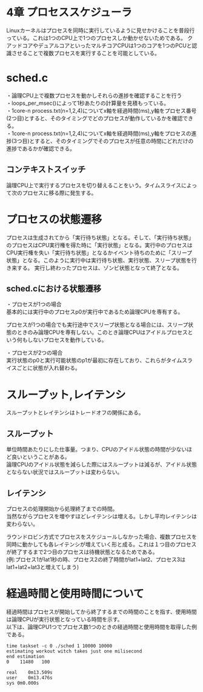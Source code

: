# 4章 プロセススケジューラ

Linuxカーネルはプロセスを同時に実行しているように見せかけることを普段行っている。これは1つのCPU上で1つのプロセスしか動かせないためである。
クアッドコアやデュアルコアといったマルチコアCPUは1つのコアを1つのPCUと認識させることで複数プロセスを実行することを可能としている。

# sched.c
・論理CPU上で複数プロセスを動かしそれらの進捗を確認することを行う  
・loops_per_msec()によって1秒あたりの計算量を見積もっている。  
・1core-n process.txt(n=1,2,4)についてx軸を経過時間(ms),y軸をプロセス番号(2つ目)とすると、そのタイミングでどのプロセスが動作しているかを確認できる。  
・1core-n process.txt(n=1,2,4)についてx軸を経過時間(ms),y軸をプロセスの進捗(3つ目)とすると、そのタイミングでそのプロセスが任意の時間にどれだけの進捗であるかが確認できる。  

## コンテキストスイッチ
論理CPU上で実行するプロセスを切り替えることをいう。タイムスライスによって次のプロセスに移る際に発生する。

# プロセスの状態遷移
プロセスは生成されてから「実行待ち状態」となる。そして、「実行待ち状態」のプロセスはCPU実行権を得た時に「実行状態」となる。実行中のプロセスはCPU実行権を失い「実行待ち状態」となるかイベント待ちのために「スリープ状態」となる。このように実行中は実行待ち状態、実行状態、スリープ状態を行き来する。
実行し終わったプロセスは、ゾンビ状態となって終了となる。

## sched.cにおける状態遷移
・プロセスが1つの場合  
基本的には実行中のプロセスp0が実行中であるため論理CPUを専有する。

プロセスが1つの場合でも実行途中でスリープ状態となる場合には、スリープ状態のときのみ論理CPUを専有しない。このとき論理CPUはアイドルプロセスという何もしないプロセスを動作している。

・プロセスが2つの場合  
実行状態のp0と実行可能状態のp1が最初に存在しており、これらがタイムスライスごとに状態が入れ替わる。

# スループット,レイテンシ
スループットとレイテンシはトレードオフの関係にある。

## スループット
単位時間あたりにした仕事量。つまり、CPUのアイドル状態の時間が少ないほど良いということがある。  
論理CPUのアイドル状態を減らした際にはスループットは減るが、アイドル状態とならない状況ではスループットは変わらない。

## レイテンシ
プロセスの処理開始から処理終了までの時間。  
当然ながらプロセスを増やすほどレイテンシは増える。しかし平均レイテンシは変わらない。  

ラウンドロビン方式でプロセスをスケジュールしなかった場合、複数プロセスを同時に動かしても各レイテンシが増えていく形と成る。これは１つ目のプロセスが終了するまで2つ目のプロセスは待機状態となるためである。  
(例:プロセス1がlat1秒の時、プロセス2の終了時間がlat1+lat2、プロセス3はlat1+lat2+lat3と増えてしまう)


# 経過時間と使用時間について
経過時間はプロセスが開始してから終了するまでの時間のことを指す、使用時間は論理CPUが実行状態となっている時間を示す。  
以下は、論理CPU1つでプロセス数1つのときの経過時間と使用時間を取得した例である。  

```
time taskset -c 0 ./sched 1 10000 10000
estimating workout witch takes just one milisecond
end estimation
0	 11480	 100

real	0m13.509s
user	0m13.476s
sys	0m0.000s
```